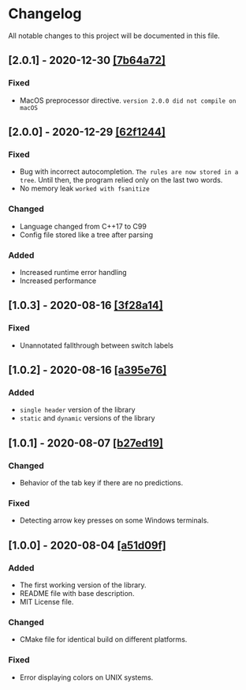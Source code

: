 # Changelog

All notable changes to this project will be documented in this file.

## [2.0.1] - 2020-12-30 [[7b64a72]](https://github.com/DieTime/CLI-Autocomplete/commit/7b64a72)

### Fixed

- MacOS preprocessor directive. `version 2.0.0 did not compile on macOS`


## [2.0.0] - 2020-12-29 [[62f1244]](https://github.com/DieTime/CLI-Autocomplete/commit/62f1244)

### Fixed

- Bug with incorrect autocompletion. `The rules are now stored in a tree`.
  Until then, the program relied only on the last two words.
- No memory leak `worked with fsanitize`

### Changed

- Language changed from C++17 to C99
- Config file stored like a tree after parsing

### Added

- Increased runtime error handling
- Increased performance


## [1.0.3] - 2020-08-16 [[3f28a14]](https://github.com/DieTime/CLI-Autocomplete/commit/3f28a14)

### Fixed 

- Unannotated fallthrough between switch labels


## [1.0.2] - 2020-08-16 [[a395e76]](https://github.com/DieTime/CLI-Autocomplete/commit/a395e76)

### Added

- `single header` version of the library
- `static` and `dynamic` versions of the library


## [1.0.1] - 2020-08-07 [[b27ed19]](https://github.com/DieTime/CLI-Autocomplete/commit/b27ed19)

### Changed

- Behavior of the tab key if there are no predictions.

### Fixed

- Detecting arrow key presses on some Windows terminals.


## [1.0.0] - 2020-08-04 [[a51d09f]](https://github.com/DieTime/CLI-Autocomplete/commit/a51d09f)

### Added

- The first working version of the library.
- README file with base description.
- MIT License file.

### Changed 

- CMake file for identical build on different platforms.

### Fixed

- Error displaying colors on UNIX systems.